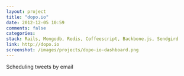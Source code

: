 ```yaml
---
layout: project
title: "dopo.io"
date: 2012-12-05 10:59
comments: false
categories: 
stack: Rails, Mongodb, Redis, Coffeescript, Backbone.js, Sendgird 
link: http://dopo.io
screenshot: /images/projects/dopo-io-dashboard.png
---
```

Scheduling tweets by email
